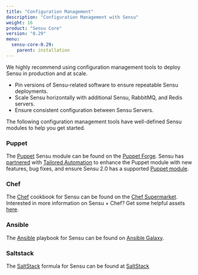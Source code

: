```yaml
---
title: "Configuration Management"
description: "Configuration Management with Sensu"
weight: 16
product: "Sensu Core"
version: "0.29"
menu:
  sensu-core-0.29:
    parent: installation
---
```


We highly recommend using configuration management tools to deploy Sensu in production and at scale.

* Pin versions of Sensu-related software to ensure repeatable Sensu deployments.
* Scale Sensu horizontally with additional Sensu, RabbitMQ, and Redis servers.
* Ensure consistent configuration between Sensu Servers.

The following configuration management tools have well-defined Sensu modules to help you get started.

### Puppet
The [Puppet][1] Sensu module can be found on the [Puppet Forge][2].
Sensu has [partnered][8] with [Tailored Automation][7] to enhance the Puppet module with new features, bug fixes, and ensure Sensu 2.0 has a supported [Puppet module][9].

### Chef
The [Chef][3] cookbook for Sensu can be found on the [Chef Supermarket][4]. Interested in more information on Sensu + Chef? Get some helpful assets [here][12].

### Ansible
The [Ansible][5] playbook for Sensu can be found on [Ansible Galaxy][6].

### Saltstack
The [SaltStack][10] formula for Sensu can be found at [SaltStack][11]


[1]: https://puppet.com/
[2]: https://forge.puppet.com/sensu/sensu
[3]: https://www.chef.io/
[4]: https://supermarket.chef.io/cookbooks/sensu
[5]: https://www.ansible.com/
[6]: https://galaxy.ansible.com/sensu/sensu/
[7]: https://tailoredautomation.io/
[8]: https://blog.sensuapp.org/a-better-experience-for-sensu-puppet-users-a1f9cf1ab46
[9]: https://github.com/sensu/sensu-puppet/issues/901
[10]: https://saltstack.com/
[11]: https://github.com/saltstack-formulas/sensu-formula
[12]: http://monitoringlove.sensu.io/chef
